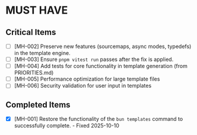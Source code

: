 # MUST HAVE

## Critical Items
- [ ] [MH-002] Preserve new features (sourcemaps, async modes, typedefs) in the template engine.
- [ ] [MH-003] Ensure `pnpm vitest run` passes after the fix is applied.
- [ ] [MH-004] Add tests for core functionality in template generation (from PRIORITIES.md)
- [ ] [MH-005] Performance optimization for large template files
- [ ] [MH-006] Security validation for user input in templates

## Completed Items
- [x] [MH-001] Restore the functionality of the `bun templates` command to successfully complete. - Fixed 2025-10-10
